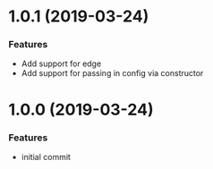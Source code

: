 <a name="1.0.1"></a>
# 1.0.1 (2019-03-24)

### Features

* Add support for edge 
* Add support for passing in config via constructor

<a name="1.0.0"></a>
# 1.0.0 (2019-03-24)


### Features

* initial commit
